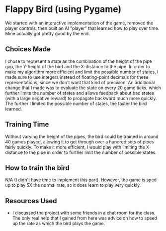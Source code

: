 # Flappy Bird (using Pygame)

We started with an interactive implementation of the game, removed the player controls, then built an AI "player" that learned how to play over time.  Mine actually got pretty good by the end.

## Choices Made

I chose to represent a state as the combination of the height of the pipe gap, the Y-height of the bird and the X-distance to the pipe.  In order to make my algorithm more efficient and limit the possible number of states, I made sure to use integers instead of floating-point decimals for these representations, since we don't want that kind of precision.  An additional change that I made was to evaluate the state on every 20 game ticks, which further limits the number of states and allows feedback about bad states (with a large negative reward) to propagate backward much more quickly.  The further I limited the possible number of states, the faster the bird learned.

## Training Time

Without varying the height of the pipes, the bird could be trained in around 40 games played, allowing it to get through over a hundred sets of pipes fairly quickly.  To make it more efficient, I would play with limiting the X-distance to the pipe in order to further limit the number of possible states.

## How to train the bird

N/A (I didn't have time to implement this part).  However, the game is sped up to play 5X the normal rate, so it does learn to play very quickly.

## Resources Used

- I discussed the project with some friends in a chat room for the class.  The only real help that I gained from here was advice on how to speed up the rate as which the bird plays the game.
